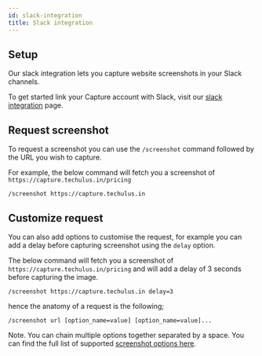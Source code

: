 ```yaml
---
id: slack-integration
title: Slack integration
---
```


## Setup

Our slack integration lets you capture website screenshots in your Slack channels.

To get started link your Capture account with Slack, visit our [slack integration](https://capture.techulus.in/connect-slack) page.

## Request screenshot

To request a screenshot you can use the `/screenshot` command followed by the URL you wish to capture.

For example, the below command will fetch you a screenshot of `https://capture.techulus.in/pricing`

```
/screenshot https://capture.techulus.in
```

## Customize request

You can also add options to customise the request, for example you can add a delay before capturing screenshot using the `delay` option.

The below command will fetch you a screenshot of `https://capture.techulus.in/pricing` and will add a delay of 3 seconds before capturing the image.

```
/screenshot https://capture.techulus.in delay=3
```

hence the anatomy of a request is the following;

```
/screenshot url [option_name=value] [option_name=value]...
```

Note. You can chain multiple options together separated by a space.
You can find the full list of supported [screenshot options here](/docs/screenshot-options).